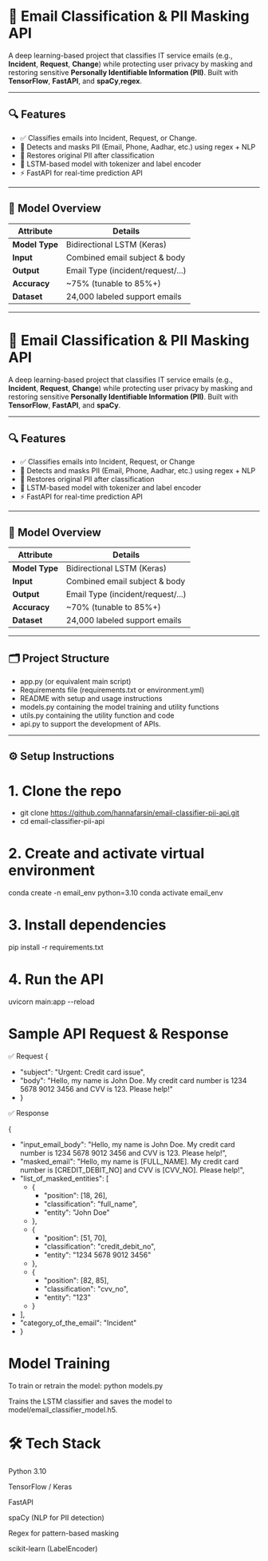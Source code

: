 
# 📧 Email Classification & PII Masking API

A deep learning-based project that classifies IT service emails (e.g., **Incident**, **Request**, **Change**) while protecting user privacy by masking and restoring sensitive **Personally Identifiable Information (PII)**. Built with **TensorFlow**, **FastAPI**, and **spaCy**,**regex**.

---

## 🔍 Features

- ✅ Classifies emails into Incident, Request, or Change.
- 🔐 Detects and masks PII (Email, Phone, Aadhar, etc.) using regex + NLP
- 🔁 Restores original PII after classification
- 🧠 LSTM-based model with tokenizer and label encoder
- ⚡ FastAPI for real-time prediction API

---

## 🧠 Model Overview

| Attribute     | Details                          |
|---------------|----------------------------------|
| **Model Type**| Bidirectional LSTM (Keras)       |
| **Input**     | Combined email subject & body    |
| **Output**    | Email Type (incident/request/...)|
| **Accuracy**  | ~75% (tunable to 85%+)           |
| **Dataset**   | 24,000 labeled support emails    |

---


# 📧 Email Classification & PII Masking API

A deep learning-based project that classifies IT service emails (e.g., **Incident**, **Request**, **Change**) while protecting user privacy by masking and restoring sensitive **Personally Identifiable Information (PII)**. Built with **TensorFlow**, **FastAPI**, and **spaCy**.

---

## 🔍 Features

- ✅ Classifies emails into Incident, Request, or Change
- 🔐 Detects and masks PII (Email, Phone, Aadhar, etc.) using regex + NLP
- 🔁 Restores original PII after classification
- 🧠 LSTM-based model with tokenizer and label encoder
- ⚡ FastAPI for real-time prediction API

---

## 🧠 Model Overview

| Attribute     | Details                          |
|---------------|----------------------------------|
| **Model Type**| Bidirectional LSTM (Keras)       |
| **Input**     | Combined email subject & body    |
| **Output**    | Email Type (incident/request/...)|
| **Accuracy**  | ~70% (tunable to 85%+)           |
| **Dataset**   | 24,000 labeled support emails    |

---

## 🗂 Project Structure

- app.py (or equivalent main script)
- Requirements file (requirements.txt or environment.yml)
- README with setup and usage instructions
- models.py containing the model training and utility functions
- utils.py containing the utility function and code
- api.py to support the development of APIs.


---

## ⚙️ Setup Instructions


# 1. Clone the repo
- git clone https://github.com/hannafarsin/email-classifier-pii-api.git
- cd email-classifier-pii-api

# 2. Create and activate virtual environment
conda create -n email_env python=3.10
conda activate email_env

# 3. Install dependencies
pip install -r requirements.txt

# 4. Run the API
uvicorn main:app --reload


# Sample API Request & Response
✅ Request
{
  - "subject": "Urgent: Credit card issue",
  - "body": "Hello, my name is John Doe. My credit card number is 1234 5678 9012 3456 and CVV is 123. Please help!"
- }

✅ Response

{
  - "input_email_body": "Hello, my name is John Doe. My credit card number is 1234 5678 9012 3456 and CVV is 123. Please help!",
  - "masked_email": "Hello, my name is [FULL_NAME]. My credit card number is [CREDIT_DEBIT_NO] and CVV is [CVV_NO]. Please help!",
  - "list_of_masked_entities": [
    - {
      - "position": [18, 26],
      - "classification": "full_name",
      - "entity": "John Doe"
    - },
    - {
      - "position": [51, 70],
      - "classification": "credit_debit_no",
      - "entity": "1234 5678 9012 3456"
    - },
    - {
      - "position": [82, 85],
      - "classification": "cvv_no",
      - "entity": "123"
    - }
  - ],
  - "category_of_the_email": "Incident"
- }

# Model Training
To train or retrain the model:
python models.py

Trains the LSTM classifier and saves the model to model/email_classifier_model.h5.

# 🛠 Tech Stack
Python 3.10

TensorFlow / Keras

FastAPI

spaCy (NLP for PII detection)

Regex for pattern-based masking

scikit-learn (LabelEncoder)


